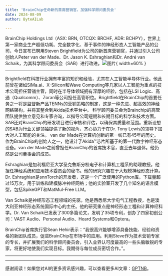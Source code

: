 ```yaml
---
title: 'BrainChip任命新的首席营销官，加强科学顾问委员会'
date: 2024-08-09
author: ByteAILab

---
```


BrainChip Holdings Ltd（ASX: BRN, OTCQX: BRCHF, ADR: BCHPY），世界上第一家商业生产超低功耗、完全数字化、基于事件的神经形态人工智能产品的公司，今日宣布已聘用Steven Brightfield为公司的新首席营销官，并通过引入公司创始人Peter van der Made、Dr. Jason K. Eshraghian和Dr. André van Schaik，为其科学顾问委员会（SAB）进行改进。![图片](https://ai-techpark.com/wp-content/uploads/2024/08/BrainChip-960x540.jpg){ width=60% }

---

Brightfield在科技行业拥有丰富的知识和经验，尤其在人工智能半导体行业。他此前曾在诸如SiMa.ai、X-Silicon和Wave Computing等几家以人工智能为重点的技术公司担任营销主管，同时在半导体领域拥有深厚的经验，包括在LSI Logic、高通（Qualcomm）、Zoran等公司担任高管职位。Brightfield在BrainChip的首要任务之一将是监督新产品TENNs的营销策略的制定，这是一种先进、超高效的神经网络架构，并将其整合到Akida技术平台中。
科学顾问委员会为Brainchip的高管团队提供独立意见和专家咨询，以指导公司短期和长期目标的科学和技术方面。SAB还对BrainChip的研发项目进行审核和评估，以确保其质量和范围。重新设想的SAB为行业关键领袖提供了新的视角，齐心协力于在Dr. Tony Lewis的领导下加大对人工智能的关注。
van der Made在计算机创新的第一线已有45年的历史。作为BrainChip的创始人之一，他设计了Akida™芯片所基于的第一代数字神经形态设备。van der Made之前曾担任BrainChip的首席技术官，直至去年退休。他仍然是公司董事会的成员。

Eshraghian是加利福尼亚大学圣克鲁斯分校电子和计算机工程系的助理教授。他担任神经系统和应用技术委员会的秘书。他的研究兴趣在于大规模神经形态计算。Dr. Eshraghian是snnTorch的开发者，这是一个广泛使用的Python库，下载量超过15万次，用于训练和建模脉冲神经网络；他的实验室开发了几个知名的语言模型，包括SpikeGPT和MatMul-Free LLM。

Van Schaik是神经形态工程领域的先驱。他是西悉尼大学电气工程教授，也是澳大利亚神经形态系统国际中心的主任。他的研究重点是神经形态工程和计算神经科学。Dr. Van Schaik已发表了300多篇论文，发明了35项专利，创办了四家初创公司：VAST Audio、Personal Audio、Heard Systems和Optera。

BrainChip首席执行官Sean Hehir表示：“我很高兴能够增添具备技能、经验和资格的新团队成员，促进BrainChip在市场中的应用。利用Steve作为技术营销专家的专长，并扩展我们的科学顾问委员会，引入业界认可度最高的一些头脑敏锐的专家，将更好地使我们实现目标。我期待与每位成员密切合作。”。

---
---
感谢阅读！如果您对AI的更多资讯感兴趣，可以查看更多AI文章：[GPTNB](https://gptnb.com)。